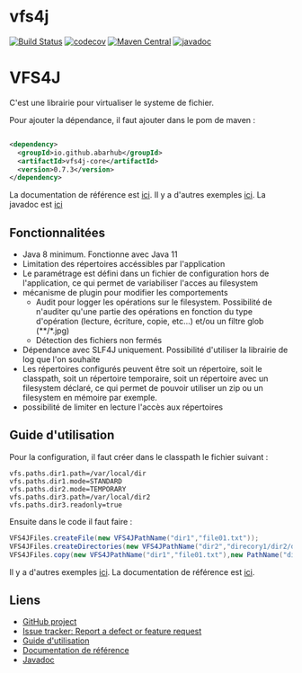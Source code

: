 # vfs4j

[![Build Status](https://travis-ci.com/abarhub/vfs4j.svg?branch=master)](https://travis-ci.com/abarhub/vfs4j) 
[![codecov](https://codecov.io/gh/abarhub/vfs4j/branch/master/graph/badge.svg)](https://codecov.io/gh/abarhub/vfs4j) 
[![Maven Central](https://maven-badges.herokuapp.com/maven-central/io.github.abarhub/vfs4j-core/badge.svg?style=plastic)](https://maven-badges.herokuapp.com/maven-central/io.github.abarhub/vfs4j-core) 
[![javadoc](https://javadoc.io/badge2/io.github.abarhub/vfs4j-core/javadoc.svg)](https://javadoc.io/doc/io.github.abarhub/vfs4j-core)

# VFS4J
C'est une librairie pour virtualiser le systeme de fichier.

Pour ajouter la dépendance, il faut ajouter dans le pom de maven :

```xml

<dependency>
  <groupId>io.github.abarhub</groupId>
  <artifactId>vfs4j-core</artifactId>
  <version>0.7.3</version>
</dependency>
```

La documentation de référence est [ici](./doc/doc_reference.md).
Il y a d'autres exemples [ici](./doc/guide_utilisation.md).
La javadoc est [ici](https://javadoc.io/doc/io.github.abarhub/vfs4j-core)

## Fonctionnalitées

* Java 8 minimum. Fonctionne avec Java 11
* Limitation des répertoires accéssibles par l'application
* Le paramétrage est défini dans un fichier de configuration hors de l'application, ce qui permet de variabiliser l'acces au filesystem
* mécanisme de plugin pour modifier les comportements
  * Audit pour logger les opérations sur le filesystem. Possibilité de n'auditer qu'une partie des opérations en
    fonction du type d'opération (lecture, écriture, copie, etc...) et/ou un filtre glob (**/*.jpg)
  * Détection des fichiers non fermés
* Dépendance avec SLF4J uniquement. Possibilité d'utiliser la librairie de log que l'on souhaite
* Les répertoires configurés peuvent être soit un répertoire, soit le classpath, soit un répertoire temporaire, soit un
  répertoire avec un filesystem déclaré, ce qui permet de pouvoir utiliser un zip ou un filesystem en mémoire par exemple.
* possibilité de limiter en lecture l'accès aux répertoires

## Guide d'utilisation

Pour la configuration, il faut créer dans le classpath le fichier suivant :

```code
vfs.paths.dir1.path=/var/local/dir
vfs.paths.dir1.mode=STANDARD
vfs.paths.dir2.mode=TEMPORARY
vfs.paths.dir3.path=/var/local/dir2
vfs.paths.dir3.readonly=true
```

Ensuite dans le code il faut faire :

```java
VFS4JFiles.createFile(new VFS4JPathName("dir1","file01.txt"));
VFS4JFiles.createDirectories(new VFS4JPathName("dir2","direcory1/dir2/dir3"));
VFS4JFiles.copy(new VFS4JPathName("dir1","file01.txt"),new PathName("dir2","file01.txt"));
```

Il y a d'autres exemples [ici](./doc/guide_utilisation.md).
La documentation de référence est [ici](./doc/doc_reference.md).


## Liens

- [GitHub project](https://github.com/abarhub/vfs4j)
- [Issue tracker: Report a defect or feature request](https://github.com/abarhub/vfs4j/issues/new)
- [Guide d'utilisation](./doc/guide_utilisation.md)
- [Documentation de référence](./doc/doc_reference.md)
- [Javadoc](https://javadoc.io/doc/io.github.abarhub/vfs4j-core)


